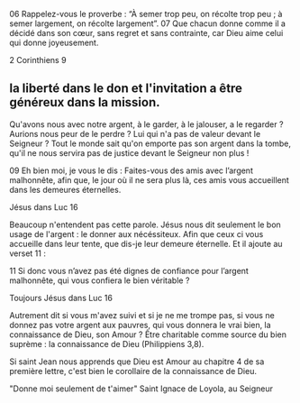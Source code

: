 06 Rappelez-vous le proverbe : “À semer trop peu, on récolte trop peu ; à semer largement, on récolte largement”.
07 Que chacun donne comme il a décidé dans son cœur, sans regret et sans contrainte, car Dieu aime celui qui donne joyeusement.

2 Corinthiens 9

## la liberté dans le don et l'invitation a être généreux dans la mission.

Qu'avons nous avec notre argent, à le garder, à le jalouser, a le regarder ? Aurions nous peur de le perdre ? Lui qui n'a pas de valeur devant le Seigneur ? Tout le monde sait qu'on emporte pas son argent dans la tombe, qu'il ne nous servira pas de justice devant le Seigneur non plus !

09 Eh bien moi, je vous le dis : Faites-vous des amis avec l’argent malhonnête, afin que, le jour où il ne sera plus là, ces amis vous accueillent dans les demeures éternelles.

Jésus dans Luc 16

Beaucoup n'entendent pas cette parole. Jésus nous dit seulement le bon usage de l'argent : le donner aux nécéssiteux. Afin que ceux ci vous accueille dans leur tente, que dis-je leur demeure éternelle. Et il ajoute au verset 11 :

11 Si donc vous n’avez pas été dignes de confiance pour l’argent malhonnête, qui vous confiera le bien véritable ?

Toujours Jésus dans Luc 16

Autrement dit si vous m'avez suivi et si je ne me trompe pas, si vous ne donnez pas votre argent aux pauvres, qui vous donnera le vrai bien, la connaissance de Dieu, son Amour ? Être charitable comme source du bien suprème : la connaissance de Dieu (Philippiens 3,8).

Si saint Jean nous apprends que Dieu est Amour au chapitre 4 de sa première lettre, c'est bien le corollaire de la connaissance de Dieu.

"Donne moi seulement de t'aimer"
Saint Ignace de Loyola, au Seigneur
